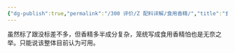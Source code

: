 ```yaml
---
{"dg-publish":true,"permalink":"/300 评价/Z 配料详解/食用香精/","title":"食用香精","created":"2024-01-25T18:45:04.000+08:00","updated":"2024-01-25T18:45:04.000+08:00"}
---
```



虽然标了跟没标差不多，但香精多半成分复杂，笼统写成食用香精怕也是无奈之举。只能说该整体目前认为可用。